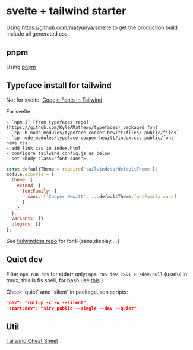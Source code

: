 # svelte + tailwind starter

Using https://github.com/matyunya/smelte to get the production build include all generated css.

## pnpm

Using [pnpm](https://pnpm.js.org/)

## Typeface install for tailwind

Not for svelte: [Google Fonts in Tailwind](https://scottw.com/blog/google-font-tailwind/)

For svelte

    - `npm i` [from typefaces repo](https://github.com/KyleAMathews/typefaces) packaged font
    - `cp -R node_modules/typeface-cooper-hewitt/files/ public/files`
    - `cp node_modules/typeface-cooper-hewitt/index.css public/font-name.css`
    - add link:css in index.html
    - configure tailwind.config.js as below
    - set <body class="font-sans">

```javascript
const defaultTheme = require('tailwindcss/defaultTheme');
module.exports = {
  theme: {
    extend: {
      fontFamily: {
        sans: ['Cooper Hewitt', ...defaultTheme.fontFamily.sans]
      }
    }
  },
  variants: {},
  plugins: []
};
```

See [tailwindcss repo](https://github.com/tailwindcss/discuss/issues/293) for font-{sans,display,...}

## Quiet dev

Filter `npm run dev` for stderr only: `npm run dev 2>&1 > /dev/null` (useful in tmux; this is fis shell, for bash use [this](https://stackoverflow.com/questions/2342826/how-to-pipe-stderr-and-not-stdout)  )

Check 'quiet' amd 'silent' in package.json scripts:

```json
"dev": "rollup -c -w --silent",
"start:dev": "sirv public --single --dev --quiet"
```

## Util

[Tailwind Cheat Sheet](https://nerdcave.com/tailwind-cheat-sheet)


